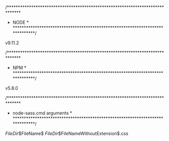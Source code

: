 /******************************************************************************
*    NODE                                                                     *
******************************************************************************/

v9.11.2

/******************************************************************************
*    NPM                                                                      *
******************************************************************************/

v5.8.0

/******************************************************************************
*    node-sass.cmd arguments                                                  *
******************************************************************************/

$FileDir$\$FileName$ $FileDir$\$FileNameWithoutExtension$.css
